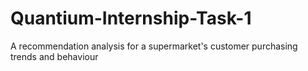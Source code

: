 # Quantium-Internship-Task-1
A recommendation analysis for a supermarket's customer purchasing trends and behaviour
